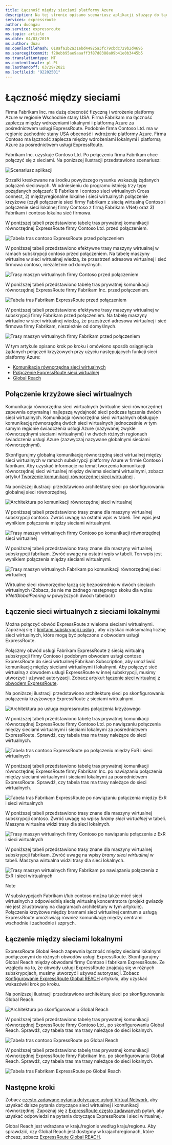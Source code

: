 ```yaml
---
title: Łączność między sieciami platformy Azure
description: Na tej stronie opisano scenariusz aplikacji służący do łączności między sieciami i rozwiązań opartych na funkcjach sieciowych platformy Azure.
services: expressroute
author: duongau
ms.service: expressroute
ms.topic: article
ms.date: 04/03/2019
ms.author: duau
ms.openlocfilehash: 018afa1b2a31ebd44925a3fc79cbdc729b2d4695
ms.sourcegitcommit: f28ebb95ae9aaaff3f87d8388a09b41e0b3445b5
ms.translationtype: MT
ms.contentlocale: pl-PL
ms.lasthandoff: 03/29/2021
ms.locfileid: "92202501"
---
```

# <a name="cross-network-connectivity"></a>Łączność między sieciami

Firma Fabrikam Inc. ma dużą obecność fizyczną i wdrożenie platformy Azure w regionie Wschodnie stany USA. Firma Fabrikam ma łączność zaplecza między wdrożeniami lokalnymi i platformą Azure za pośrednictwem usługi ExpressRoute. Podobnie firma Contoso Ltd. ma w regionie zachodnie stany USA obecność i wdrożenie platformy Azure. Firma Contoso ma łączność zaplecza między wdrożeniami lokalnymi i platformą Azure za pośrednictwem usługi ExpressRoute.  

Fabrikam Inc. uzyskuje Contoso Ltd. Po połączeniu firma Fabrikam chce połączyć się z sieciami. Na poniższej ilustracji przedstawiono scenariusz:

![Scenariusz aplikacji](./media/cross-network-connectivity/premergerscenario.png)

Strzałki kreskowane na środku powyższego rysunku wskazują żądanych połączeń sieciowych. W odniesieniu do programu istnieją trzy typy pożądanych połączeń: 1) Fabrikam i contoso sieci wirtualnych Cross connect, 2) międzyregionalne lokalne i sieci wirtualnych połączenie krzyżowe (czyli połączenie sieci firmy Fabrikam z siecią wirtualną Contoso i połączenie sieci lokalnej firmy Contoso z firmą Fabrikam VNet) oraz 3) Fabrikam i contoso lokalna sieć firmowa. 

W poniższej tabeli przedstawiono tabelę tras prywatnej komunikacji równorzędnej ExpressRoute firmy Contoso Ltd. przed połączeniem.

![Tabela tras contoso ExpressRoute przed połączeniem](./media/cross-network-connectivity/contosoexr-rt-premerger.png)

W poniższej tabeli przedstawiono efektywne trasy maszyny wirtualnej w ramach subskrypcji contoso przed połączeniem. Na tabelę maszyny wirtualne w sieci wirtualnej wiedzą, że przestrzeń adresowa wirtualnej i sieć firmowa contoso, niezależnie od domyślnych.

![Trasy maszyn wirtualnych firmy Contoso przed połączeniem](./media/cross-network-connectivity/contosovm-routes-premerger.png)

W poniższej tabeli przedstawiono tabelę tras prywatnej komunikacji równorzędnej ExpressRoute firmy Fabrikam Inc. przed połączeniem.

![Tabela tras Fabrikam ExpressRoute przed połączeniem](./media/cross-network-connectivity/fabrikamexr-rt-premerger.png)

W poniższej tabeli przedstawiono efektywne trasy maszyny wirtualnej w subskrypcji firmy Fabrikam przed połączeniem. Na tabelę maszyny wirtualne w sieci wirtualnej wiedzą, że przestrzeń adresowa wirtualnej i sieć firmowa firmy Fabrikam, niezależnie od domyślnych.

![Trasy maszyn wirtualnych firmy Fabrikam przed połączeniem](./media/cross-network-connectivity/fabrikamvm-routes-premerger.png)

W tym artykule opisano krok po kroku i omówiono sposób osiągnięcia żądanych połączeń krzyżowych przy użyciu następujących funkcji sieci platformy Azure:

* [Komunikacja równorzędna sieci wirtualnych][Virtual network peering] 
* [Połączenie ExpressRoute sieci wirtualnej][connection]
* [Global Reach][Global Reach] 

## <a name="cross-connecting-vnets"></a>Połączenie krzyżowe sieci wirtualnych

Komunikacja równorzędna sieci wirtualnych (wirtualne sieci równorzędne) zapewnia optymalną i najlepszą wydajność sieci podczas łączenia dwóch sieci wirtualnych. Komunikacja równorzędna sieci wirtualnych obsługuje komunikację równorzędną dwóch sieci wirtualnych jednocześnie w tym samym regionie świadczenia usługi Azure (nazywanej zwykle równorzędnymi sieciami wirtualnymi) i w dwóch różnych regionach świadczenia usługi Azure (zazwyczaj nazywane globalnymi sieciami równorzędnymi). 

Skonfigurujmy globalną komunikację równorzędną sieci wirtualnej między sieci wirtualnych w ramach subskrypcji platformy Azure w firmie Contoso i fabrikam. Aby uzyskać informacje na temat tworzenia komunikacji równorzędnej sieci wirtualnej między dwiema sieciami wirtualnymi, zobacz artykuł [Tworzenie komunikacji równorzędnej sieci wirtualnej][Configure VNet peering] .

Na poniższej ilustracji przedstawiono architekturę sieci po skonfigurowaniu globalnej sieci równorzędnej.

![Architektura po komunikacji równorzędnej sieci wirtualnej](./media/cross-network-connectivity/vnet-peering.png )

W poniższej tabeli przedstawiono trasy znane dla maszyny wirtualnej subskrypcji contoso. Zwróć uwagę na ostatni wpis w tabeli. Ten wpis jest wynikiem połączenia między sieciami wirtualnymi.

![Trasy maszyn wirtualnych firmy Contoso po komunikacji równorzędnej sieci wirtualnej](./media/cross-network-connectivity/contosovm-routes-peering.png)

W poniższej tabeli przedstawiono trasy znane dla maszyny wirtualnej subskrypcji fabrikam. Zwróć uwagę na ostatni wpis w tabeli. Ten wpis jest wynikiem połączenia między sieciami wirtualnymi.

![Trasy maszyn wirtualnych Fabrikam po komunikacji równorzędnej sieci wirtualnej](./media/cross-network-connectivity/fabrikamvm-routes-peering.png)

Wirtualne sieci równorzędne łączą się bezpośrednio w dwóch sieciach wirtualnych (Zobacz, że nie ma żadnego następnego skoku dla wpisu *VNetGlobalPeering* w powyższych dwóch tabelach)

## <a name="cross-connecting-vnets-to-the-on-premises-networks"></a>Łączenie sieci wirtualnych z sieciami lokalnymi

Można połączyć obwód ExpressRoute z wieloma sieciami wirtualnymi. Zapoznaj się z [limitami subskrypcji i usług][Subscription limits] , aby uzyskać maksymalną liczbę sieci wirtualnych, które mogą być połączone z obwodem usługi ExpressRoute. 

Połączmy obwód usługi Fabrikam ExpressRoute z siecią wirtualną subskrypcji firmy Contoso i podobnym obwodem usługi contoso ExpressRoute do sieci wirtualnej Fabrikam Subscription, aby umożliwić komunikację między sieciami wirtualnymi i lokalnymi. Aby połączyć sieć wirtualną z obwodem usługi ExpressRoute w innej subskrypcji, musimy utworzyć i używać autoryzacji.  Zobacz artykuł: [łączenie sieci wirtualnej z obwodem ExpressRoute][Connect-ER-VNet].

Na poniższej ilustracji przedstawiono architekturę sieci po skonfigurowaniu połączenia krzyżowego ExpressRoute z sieciami wirtualnymi.

![Architektura po usługa expressroutes połączenia krzyżowego](./media/cross-network-connectivity/exr-x-connect.png)

W poniższej tabeli przedstawiono tabelę tras prywatnej komunikacji równorzędnej ExpressRoute firmy Contoso Ltd. po nawiązaniu połączenia między sieciami wirtualnymi i sieciami lokalnymi za pośrednictwem ExpressRoute. Sprawdź, czy tabela tras ma trasy należące do sieci wirtualnych.

![Tabela tras contoso ExpressRoute po połączeniu między ExR i sieci wirtualnych](./media/cross-network-connectivity/contosoexr-rt-xconnect.png)

W poniższej tabeli przedstawiono tabelę tras prywatnej komunikacji równorzędnej ExpressRoute firmy Fabrikam Inc. po nawiązaniu połączenia między sieciami wirtualnymi i sieciami lokalnymi za pośrednictwem ExpressRoute. Sprawdź, czy tabela tras ma trasy należące do sieci wirtualnych.

![Tabela tras Fabrikam ExpressRoute po nawiązaniu połączenia między ExR i sieci wirtualnych](./media/cross-network-connectivity/fabrikamexr-rt-xconnect.png)

W poniższej tabeli przedstawiono trasy znane dla maszyny wirtualnej subskrypcji contoso. Zwróć uwagę na wpisy *bramy sieci wirtualnej* w tabeli. Maszyna wirtualna widzi trasy dla sieci lokalnych.

![Trasy maszyn wirtualnych firmy Contoso po nawiązaniu połączenia z ExR i sieci wirtualnych](./media/cross-network-connectivity/contosovm-routes-xconnect.png)

W poniższej tabeli przedstawiono trasy znane dla maszyny wirtualnej subskrypcji fabrikam. Zwróć uwagę na wpisy *bramy sieci wirtualnej* w tabeli. Maszyna wirtualna widzi trasy dla sieci lokalnych.

![Trasy maszyn wirtualnych firmy Fabrikam po nawiązaniu połączenia z ExR i sieci wirtualnych](./media/cross-network-connectivity/fabrikamvm-routes-xconnect.png)

>[!NOTE]
>W subskrypcjach Fabrikam i/lub contoso można także mieć sieci wirtualnych z odpowiednią siecią wirtualną koncentratora (projekt gwiazdy nie jest zilustrowany na diagramach architektury w tym artykule). Połączenia krzyżowe między bramami sieci wirtualnej centrum a usługą ExpressRoute umożliwiają również komunikację między centrami wschodnie i zachodnie i szprych.
>

## <a name="cross-connecting-on-premises-networks"></a>Łączenie między sieciami lokalnymi

ExpressRoute Global Reach zapewnia łączność między sieciami lokalnymi podłączonymi do różnych obwodów usługi ExpressRoute. Skonfigurujmy Global Reach między obwodami firmy Contoso i fabrikam ExpressRoute. Ze względu na to, że obwody usługi ExpressRoute znajdują się w różnych subskrypcjach, musimy utworzyć i używać autoryzacji. Zobacz [Konfigurowanie ExpressRoute Global REACH][Configure Global Reach] artykułu, aby uzyskać wskazówki krok po kroku.

Na poniższej ilustracji przedstawiono architekturę sieci po skonfigurowaniu Global Reach.

![Architektura po skonfigurowaniu Global Reach](./media/cross-network-connectivity/globalreach.png)

W poniższej tabeli przedstawiono tabelę tras prywatnej komunikacji równorzędnej ExpressRoute firmy Contoso Ltd., po skonfigurowaniu Global Reach. Sprawdź, czy tabela tras ma trasy należące do sieci lokalnych. 

![Tabela tras contoso ExpressRoute po Global Reach](./media/cross-network-connectivity/contosoexr-rt-gr.png)

W poniższej tabeli przedstawiono tabelę tras prywatnej komunikacji równorzędnej ExpressRoute firmy Fabrikam Inc. po skonfigurowaniu Global Reach. Sprawdź, czy tabela tras ma trasy należące do sieci lokalnych.

![Tabela tras Fabrikam ExpressRoute po Global Reach]( ./media/cross-network-connectivity/fabrikamexr-rt-gr.png )

## <a name="next-steps"></a>Następne kroki

Zobacz [często zadawane pytania dotyczące usługi Virtual Network][VNet-FAQ], aby uzyskać dalsze pytania dotyczące sieci wirtualnej i komunikacji równorzędnej. Zapoznaj się z [ExpressRoute często zadawanych][ER-FAQ] pytań, aby uzyskać odpowiedzi na pytania dotyczące ExpressRoute i sieci wirtualnej.

Global Reach jest wdrażana w kraju/regionie według kraju/regionu. Aby sprawdzić, czy Global Reach jest dostępny w krajach/regionach, które chcesz, zobacz [ExpressRoute Global REACH][Global Reach].

<!--Link References-->
[Virtual network peering]: ../virtual-network/virtual-network-peering-overview.md
[connection]: ./expressroute-howto-linkvnet-portal-resource-manager.md
[Global Reach]: ./expressroute-global-reach.md
[Configure VNet peering]: ../virtual-network/create-peering-different-subscriptions.md
[Configure Global Reach]: ./expressroute-howto-set-global-reach.md
[Subscription limits]: ../azure-resource-manager/management/azure-subscription-service-limits.md#networking-limits
[Connect-ER-VNet]: ./expressroute-howto-linkvnet-portal-resource-manager.md
[ER-FAQ]: ./expressroute-faqs.md
[VNet-FAQ]: https://docs.microsoft.com/azure/virtual-network/virtual-networks-faq